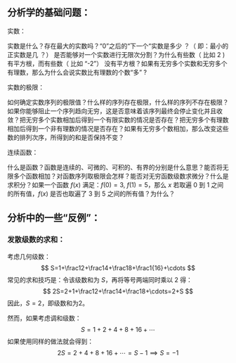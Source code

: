 ## 分析学的基础问题：

实数：

实数是什么？存在最大的实数吗？“0”之后的“下一个“实数是多少 ？（ 即：最小的正实数是几 ？） 是否能够对一个实数进行无限次分割？为什么有些数（ 比如 2 ) 有平方根，而有些数（ 比如 “-2”） 没有平方根？如果有无穷多个实数和无穷多个有理数，那么为什么会说实数比有理数的个数“多” ?

实数的极限：

如何确定实数序列的极限值？什么样的序列存在极限，什么样的序列不存在极限？如果你能够阻止一个序列趋向无穷，这是否意味着该序列最终会停止变化并且收敛？把无穷多个实数相加后得到一个有限实数的情况是否存在？把无穷多个有理数相加后得到一个非有理数的情况是否存在？如果有无穷多个数相加，那么改变这些数的排列次序，所得到的和是否保持不变？

连续函数：

什么是函数？函数是连续的、可微的、可积的、有界的分别是什么意思？能否将无限多个函数相加？对函数序列取极限会怎样？能否对无穷函数级数求微分？什么是求积分？如果一个函数 $f(x)$ 满足：$f(0) = 3 ,\ f(1) = 5$，那么 $x$ 若取遍 $0$ 到 $1$ 之间的所有值，$f(x)$ 是否也取遍了 $3$ 到 $5$ 之间的所有值？为什么？

## 分析中的一些“反例”：

### 发散级数的求和：

考虑几何级数：
$$ S=1+\frac12+\frac14+\frac18+\frac1{16}+\cdots  $$
常见的求和技巧是：令该级数和为 $S$，再将等号两端同时乘以 $2$ 得：
$$ 2S=2+1+\frac12+\frac14+\frac18+\cdots=2+S $$
因此，$S=2$，即级数和为2。

然而，如果考虑调和级数：
$$ S=1+2+4+8+16+\cdots $$
如果使用同样的做法就会得到：
$$2S=2+4+8+16+\cdots=S-1\implies S=-1$$
